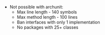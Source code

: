 * Not possible with archunit:
  * Max line length - 140 symbols
  * Max method length - 100 lines
  * Ban interfaces with only 1 implementation
  * No packages with 25+ classes
